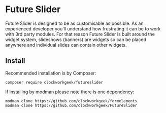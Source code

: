Future Slider
=============

Future Slider is designed to be as customisable as possible.
As an experienced developer you'll understand how frustrating it can be to work
with 3rd party modules.  For that reason Future Slider is built around the
widget system, slideshows (banners) are widgets so can be placed anywhere and
individual slides can contain other widgets.

Install
-------

Recommended installation is by Composer:

    composer require clockworkgeek/futureslider

If installing by modman please note there is one dependency:

    modman clone https://github.com/clockworkgeek/formelements
    modman clone https://github.com/clockworkgeek/FutureSlider

